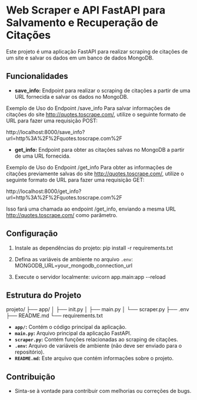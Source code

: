 # Web Scraper e API FastAPI para Salvamento e Recuperação de Citações

Este projeto é uma aplicação FastAPI para realizar scraping de citações de um site e salvar os dados em um banco de dados MongoDB.

## Funcionalidades

- **save_info:** Endpoint para realizar o scraping de citações a partir de uma URL fornecida e salvar os dados no MongoDB.

Exemplo de Uso do Endpoint /save_info
Para salvar informações de citações do site http://quotes.toscrape.com/, utilize o seguinte formato de URL para fazer uma requisição POST:

http://localhost:8000/save_info?url=http%3A%2F%2Fquotes.toscrape.com%2F


- **get_info:** Endpoint para obter as citações salvas no MongoDB a partir de uma URL fornecida.

Exemplo de Uso do Endpoint /get_info
Para obter as informações de citações previamente salvas do site http://quotes.toscrape.com/, utilize o seguinte formato de URL para fazer uma requisição GET:

http://localhost:8000/get_info?url=http%3A%2F%2Fquotes.toscrape.com%2F

Isso fará uma chamada ao endpoint /get_info, enviando a mesma URL http://quotes.toscrape.com/ como parâmetro. 

## Configuração

1. Instale as dependências do projeto:
pip install -r requirements.txt


2. Defina as variáveis de ambiente no arquivo `.env`:
MONGODB_URL=your_mongodb_connection_url


3. Execute o servidor localmente:
uvicorn app.main:app --reload


## Estrutura do Projeto

projeto/
├── app/
│ ├── init.py
│ ├── main.py
│ └── scraper.py
├── .env
├── README.md
└── requirements.txt



- **`app/`:** Contém o código principal da aplicação.
- **`main.py`:** Arquivo principal da aplicação FastAPI.
- **`scraper.py`:** Contém funções relacionadas ao scraping de citações.
- **`.env`:** Arquivo de variáveis de ambiente (não deve ser enviado para o repositório).
- **`README.md`:** Este arquivo que contém informações sobre o projeto.

## Contribuição

- Sinta-se à vontade para contribuir com melhorias ou correções de bugs.